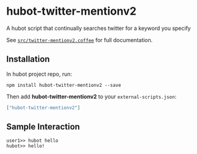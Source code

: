 # hubot-twitter-mentionv2

A hubot script that continually searches twitter for a keyword you specify

See [`src/twitter-mentionv2.coffee`](src/twitter-mentionv2.coffee) for full documentation.

## Installation

In hubot project repo, run:

`npm install hubot-twitter-mentionv2 --save`

Then add **hubot-twitter-mentionv2** to your `external-scripts.json`:

```json
["hubot-twitter-mentionv2"]
```

## Sample Interaction

```
user1>> hubot hello
hubot>> hello!
```
